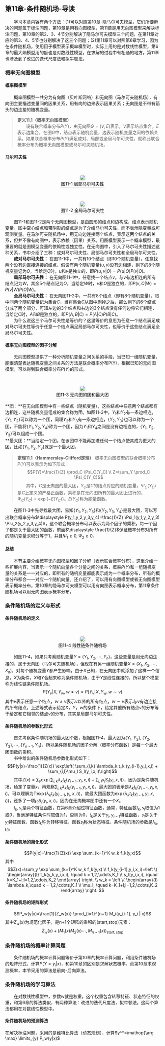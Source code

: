 ﻿## 第11章-条件随机场-导读
&emsp;&emsp;学习本章内容有两个方法：(1)可以对照第10章-隐马尔可夫模型，它们所要解决的问题属于标注问题，第10章是用有向图模型，第11章是用无向图模型来解决标注问题，第10章的第2、3、4节分别解决了隐马尔可夫模型三个问题，在第11章对应的第3、4、5节也分别解决了这三个问题；(2)第11章可以对照第6章学习，因为在条件随机场，使用因子模型表示概率模型时，实际上用的是对数线性模型，第6章的最大熵模型用的额也是对数线性模型，在求解的过程中有相通的地方，第11章也涉及到了改进的迭代尺度法和拟牛顿法。  

### 概率无向图模型

#### 概率图模型
&emsp;&emsp;概率图模型一共分为有向图（贝叶斯网络）和无向图（马尔可夫随机场），有向图主要描述变量间的因果关系，用有向的边来表示因果关系；无向图是不带有箭头的边连接的随机变量。  

> **定义11.1（概率无向图模型）**  
&emsp;&emsp;设有联合概率分布$P(Y)$，由无向图$G=(V,E)$表示，$V$表示结点集合，$E$表示边集合，在图$G$中，结点表示随机变量，边表示随机变量之间的依赖关系。如果联合概率分布$P(Y)$满足成对、局部或全局马尔可夫性，就称此联合概率分布为概率无向图模型或马尔可夫随机场。

#### 马尔可夫性
<br/><center><img style="border-radius: 0.3125em;box-shadow: 0 2px 4px 0 rgba(34,36,38,.12),0 2px 10px 0 rgba(34,36,38,.08);" src="../../../PhaseFour/Note/image/11-1-Local-Markov-Property.png"><br><div style="color:orange; border-bottom: 1px solid #d9d9d9;display: inline-block;color: #000;padding: 2px;">图11-1 局部马尔可夫性</div></center>

<br/><center><img style="border-radius: 0.3125em;box-shadow: 0 2px 4px 0 rgba(34,36,38,.12),0 2px 10px 0 rgba(34,36,38,.08);" src="../../../PhaseFour/Note/image/11-2-Global-Markov-Property.png"><br><div style="color:orange; border-bottom: 1px solid #d9d9d9;display: inline-block;color: #000;padding: 2px;">图11-2 全局马尔可夫性</div></center>  

&emsp;&emsp;图11-1和图11-2是两个无向图模型，是由圆形的结点和边构成，结点表示随机变量，图中空心结点和带阴影的结点是为了介绍马尔可夫性，而不表示隐变量或可观测变量。在马尔可夫随机场中，用无向边连接两个结点，表示这两个结点的关系，但并不像有向图中，表示依赖（因果）关系。用图模型表示一个概率模型，最重要的就是图模型变量的依赖性或独立性。在无向图中，引入了马尔可夫性描述这种关系，书中介绍了三种：成对马尔可夫性、局部马尔可夫性和全局马尔可夫性。  
&emsp;&emsp;**成对马尔可夫性：** 在图11-1中，一共有10个结点（即10个随机变量），任意找两个没有边直接连接的结点，假设有两个随机变量$(u,v)$没有边相连，剩下的8个随机变量记为$O$，当给定$O$时，$u$和$v$是独立的，即$P(u,v|O)=P(u|O)P(v|O)$。  
&emsp;&emsp;**局部马尔可夫性：** 在无向图11-1中，任意找一个结点$v$，与$v$有边相连的所有结点记为$W$，其余5个结点记为$O$，当给定$W$时，$v$和$O$是独立的，即$P(v,O|W)=P(v|W)P(O|W)$。  
&emsp;&emsp;**全局马尔可夫性：** 在无向图11-2中，一共有8个结点（即有8个随机变量），取中间两个随机变量记为集合$C$，当将集合$C$从图中删掉之后，那么剩下的6个结点分成了两个部分，可知左边的3个结点和右边的3个结点没有任何边将它们相连，当给定$C$时，$A$和$B$是独立的，即$P(A,B|C)=P(A|C)P(B|C)$。  
&emsp;&emsp;为什么说这三个马尔可夫性是等价的？这里等价的意思为任意一个结点满足成对马尔可夫性等价于任意一个结点满足局部马尔可夫性，也等价于这些结点满足全局马尔可夫性。

#### 概率无向图模型的因子分解
&emsp;&emsp;无向图模型提供了一种分析随机变量之间关系的手段，当已知一组随机变量，能很清楚表达随机变量之间关系的方法是联合概率分布P(Y)，根据已知的无向图模型，可以得到联合概率分布$P(Y)$的形式。  

<br/><center><img style="border-radius: 0.3125em;box-shadow: 0 2px 4px 0 rgba(34,36,38,.12),0 2px 10px 0 rgba(34,36,38,.08);" src="../../../PhaseFour/Note/image/11-3-Clique-and-Maximum-Clique.png"><br><div style="color:orange; border-bottom: 1px solid #d9d9d9;display: inline-block;color: #000;padding: 2px;">图11-3 无向图的团和最大团</div></center>

**团：**在无向图模型中有一些结点（随机变量），这些结点中任意两个结点都有边相连，这些随机变量组成的集合称为团。如图11-3中，$Y_1$和$Y_2$有一条边相连，$\{Y_1,Y_2\}$可以称为一个团，同理$Y_2$和$Y_3$有一条边相连，$\{Y_2,Y_3\}$也可以称为一个团，不能将$\{Y_1,Y_2,Y_4\}$称为一个团，因为$Y_1$和$Y_4$之间是没有边相连的，$\{Y_1,Y_2,Y_3\}$可以组成一个团。  
**最大团：**当给定一个团，在该团中不能再加进任何一个结点使其成为更大的团，比如$\{Y_1,Y_2,Y_3\}$就是一个最大团，

> **定理11.1（Hammersley-Clifford定理）** 概率无向图模型的联合概率分布$P(Y)$可以表示为如下形式：$$P(Y)=\frac{1}{Z} \prod_C \Psi_C(Y_C) \\
Z=\sum_Y \prod_C \Psi_C(Y_C)$$&emsp;&emsp;其中，$C$是无向图的最大团，$Y_C$是$C$的结点对应的随机变量，$\Psi_C(Y_C)$是$C$上定义的严格正函数，乘积是在无向图所有的最大团上进行的，$\Psi_C(Y_C) = \exp\{-E(Y_C)\}$。$E(Y_C)$称为能量函数。

&emsp;&emsp;在图11-3中先寻找最大团，易知$\{Y_1,Y_2,Y_3\}$和$\{Y_2,Y_3,Y_4\}$是最大团，可以写出联合概率分布$\displaystyle P(y_1,y_2,y_3,y_4)=\frac{1}{Z} \Psi_1(y_1,y_2,y_3) \Psi_2(y_2,y_3,y_4)$，这个联合概率分布可以表示为两个因子的乘积，每一个因子都是关于最大团的函数，前面$\displaystyle \frac{1}{Z}$保证概率分布对所有的随机变量求积分等于1，并且$\Psi_1 \geqslant 0,\Psi_2 \geqslant 0$。  

#### 总结
&emsp;&emsp;本节主要介绍概率无向图模型和因子分解（表示联合概率分布），这里介绍一些扩展内容，当表示一个随机向量各个分量之间的关系，概率$P(Y)$和一组随机变量的关系是一一对应的，即所有的随机变量都能表示成为一个概率分布，所有的概率分布都会一一对应一个随机向量。还介绍了，可以用有向图模型或者无向图模型表示概率分布，第10章的隐马尔可夫模型可以用有向图表示概率分布，第11章条件随机场可以用无向图表示概率分布。

### 条件随机场的定义与形式

#### 条件随机场的定义
<br/><center><img style="border-radius: 0.3125em;box-shadow: 0 2px 4px 0 rgba(34,36,38,.12),0 2px 10px 0 rgba(34,36,38,.08);" src="../../../PhaseFour/Note/image/11-4-Linear-Chain-CRF.png"><br><div style="color:orange; border-bottom: 1px solid #d9d9d9;display: inline-block;color: #000;padding: 2px;">图11-4 线性链条件随机场</div></center>  

&emsp;&emsp;如图11-4，如果只考察随机变量$Y=(Y_1,Y_2,\cdots,Y_n)$，这些变量是用无向边连接的，属于无向图（马尔可夫随机场），但现在有另一组随机变量$X=(X_1,X_2,\cdots,X_n)$，对每个随机变量$Y$都产生影响，由于$X$已知，在无向图中就添加了这样一个信息，$X$为条件，$X$和$Y$合起来称为条件随机场，由于$Y$是线性连接的，所以整个模型称为线性链条件随机场。$$P(Y_v|X,Y_w,w \neq v) = P(Y_v|X,Y_w,w \sim v)$$其中$v$表示任意一个结点，$w \neq v$表示$v$以外的所有结点，$w \sim v$表示与$v$有边连接的所有结点，上述等式表示给定$X，Y，w$的条件下，给定其他所有结点$v$的分布等于给定和它相邻的结点$v$的分布，其实是局部马尔可夫性。

#### 条件随机场的参数化形式
&emsp;&emsp;首先考察条件随机场的最大团个数，根据图11-4，最大团为$\{Y_1,Y_2\},\{Y_2,Y_3\}, \cdots, \{Y_{n-1},Y_n\}$，所以条件随机场的因子分解（概率分布函数）是每一个最大团函数的乘积。  
&emsp;&emsp;书中给出的条件随机场参数化形式如下：$$P(y|x)=\frac{1}{Z(x)} \exp\left( \sum_{i,k} \lambda_k t_k (y_{i-1},y_i,x,i) + \sum_{i,l}\mu_l S_l(y_i,x,i)\right)$$&emsp;&emsp;其中$\displaystyle Z(x)=\sum_y \exp \left( \sum_{i,k} \lambda_k t_k (y_{i-1},y_i,x,i) + \sum_{i,l}\mu_l S_l(y_i,x,i) \right)$，因为是条件随机场，给定了变量$x$，再观察$\displaystyle \sum_{i,k} \lambda_k t_k (y_{i-1},y_i,x,i)$，最大团的表示是$\lambda_k t_k (y_{i-1},y_i,x,i)$，可以理解为$\prod \exp\left(\lambda_k t_k (y_{i-1},y_i,x,i)\right)$，故最大团函数为$\exp\left(\lambda_k t_k (y_{i-1},y_i,x,i)\right)$，还多了一项$\mu_l S_l(y_i,x,i)$，因为在无向概率图中还有一个$X$。  
&emsp;&emsp;$t_k,s_l$是两个特征函数，在第6章介绍过特征函数，通常，特征函数$t_k,s_l$取值为1或0，当满足特征条件时取值为1，否则为0，$t_k$是关于$y_i,y_{i-1}$特征函数，$s_l$是关于$y_i$特征函数，函数$t_k$称为转移特征，函数$s_l$称为状态特征。条件随机场的参数是$\lambda_k,\mu_l$。  

#### 条件随机场的简化形式
$$P(y|x)=\frac{1}{Z(x)} \exp \sum_{k=1}^K w_k f_k(y,x)$$其中$$Z(x)=\sum_y \exp \sum_{k=1}^K w_k f_k(y,x) \\
f_k(y_{i-1},y_i,x_i)=\left \{ \begin{array}{l} 
t_k(y_k,y_i,x,i), \quad k = 1,2,\cdots,K_1 \\
s_l(y_i,x,i), \quad k=K_1+l;l=1,2,\cdots,K_2
\end{array} \right. \\
w_k = \left \{ \begin{array}{l} 
\lambda_k,\quad k = 1,2,\cdots,K_1 \\
\mu_l, \quad k=K_1+l;l=1,2,\cdots,K_2
\end{array} \right.
$$

#### 条件随机场的矩阵形式
$$P_w(y|x)=\frac{1}{Z_w(x)} \prod_{i=1}^{n+1} M_i(y_{i-1}, y_i | x)$$其中$Z_w(x)$为规范化因子，是n+1个矩阵的乘积的(start,stop)元素：$$Z_w(x)+(M_1(x)M_2(x)\cdots,M_{n+1}(x))_{\text{start},\text{stop}}$$

### 条件随机场的概率计算问题
&emsp;&emsp;条件随机场的概率计算问题等价于第10章的概率计算问题，利用条件随机场的矩阵形式，计算$P(Y=y_i|x)$，和第10章的区别是求解状态概率，而第10章求观测概率，本节采用的算法是前向-后向算法。  

### 条件随机场的学习算法
&emsp;&emsp;在对数线性模型中，参数$w$就是权重，这个权重包含转移特征、状态特征的权重，和第6章的算法类似，有两种算法：改进的迭代尺度法，拟牛顿法。这两个算法都用在对数线性模型中。  

#### 条件随机场的预测算法
在解决标注问题，采用的是维特比算法（动态规划），计算$y^*=\mathop{\arg \max} \limits_{y} P_w(y|x)$